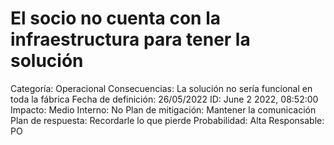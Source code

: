 # El socio no cuenta con la infraestructura para tener la solución

Categoría: Operacional
Consecuencias: La solución no sería funcional en toda la fábrica
Fecha de definición: 26/05/2022
ID: June 2 2022, 08:52:00
Impacto: Medio
Interno: No
Plan de mitigación: Mantener la comunicación 
Plan de respuesta: Recordarle lo que pierde
Probabilidad: Alta
Responsable: PO